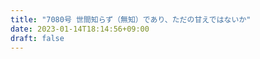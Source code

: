 ```yaml
---
title: "7080号 世間知らず（無知）であり、ただの甘えではないか"
date: 2023-01-14T18:14:56+09:00
draft: false
---
```


```
```

```
```
